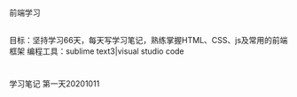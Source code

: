 #
前端学习
##
目标：坚持学习66天，每天写学习笔记，熟练掌握HTML、CSS、js及常用的前端框架
编程工具：sublime text3|visual studio code

#
学习笔记
第一天20201011
